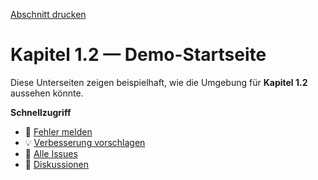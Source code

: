 [Abschnitt drucken](kap-1-2_index_print.md)

# Kapitel 1.2 — Demo-Startseite

Diese Unterseiten zeigen beispielhaft, wie die Umgebung für **Kapitel 1.2** aussehen könnte.

**Schnellzugriff**
- 🐞 [Fehler melden](./kap-1-2_bug.md)
- 💡 [Verbesserung vorschlagen](./kap-1-2_feature.md)
- 🔎 [Alle Issues](./kap-1-2_issues.md)
- 💬 [Diskussionen](./kap-1-2_discussions.md)
